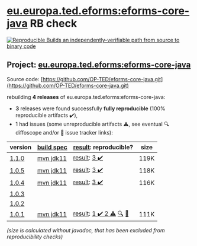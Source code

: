 [eu.europa.ted.eforms:eforms-core-java](https://central.sonatype.com/artifact/eu.europa.ted.eforms/eforms-core-java/1.1.0/versions) RB check
=======

[![Reproducible Builds](https://reproducible-builds.org/images/logos/rb.svg) an independently-verifiable path from source to binary code](https://reproducible-builds.org/)

## Project: [eu.europa.ted.eforms:eforms-core-java](https://central.sonatype.com/artifact/eu.europa.ted.eforms/eforms-core-java/1.1.0/versions)

Source code: [https://github.com/OP-TED/eforms-core-java.git](https://github.com/OP-TED/eforms-core-java.git)

rebuilding **4 releases** of eu.europa.ted.eforms:eforms-core-java:
- **3** releases were found successfully **fully reproducible** (100% reproducible artifacts :heavy_check_mark:),
- 1 had issues (some unreproducible artifacts :warning:, see eventual :mag: diffoscope and/or :memo: issue tracker links):

| version | [build spec](/BUILDSPEC.md) | [result](https://reproducible-builds.org/docs/jvm/): reproducible? | size |
| -- | --------- | ------ | -- |
| [1.1.0](https://central.sonatype.com/artifact/eu.europa.ted.eforms/eforms-core-java/1.1.0/pom) | [mvn jdk11](eforms-core-java-1.1.0.buildspec) | [result](eforms-core-java-1.1.0.buildinfo): [3 :heavy_check_mark: ](eforms-core-java-1.1.0.buildcompare) | 119K |
| [1.0.5](https://central.sonatype.com/artifact/eu.europa.ted.eforms/eforms-core-java/1.0.5/pom) | [mvn jdk11](eforms-core-java-1.0.5.buildspec) | [result](eforms-core-java-1.0.5.buildinfo): [3 :heavy_check_mark: ](eforms-core-java-1.0.5.buildcompare) | 118K |
| [1.0.4](https://central.sonatype.com/artifact/eu.europa.ted.eforms/eforms-core-java/1.0.4/pom) | [mvn jdk11](eforms-core-java-1.0.4.buildspec) | [result](eforms-core-java-1.0.4.buildinfo): [3 :heavy_check_mark: ](eforms-core-java-1.0.4.buildcompare) | 116K |
| [1.0.3](https://central.sonatype.com/artifact/eu.europa.ted.eforms/eforms-core-java/1.0.3/pom) | | | |
| [1.0.2](https://central.sonatype.com/artifact/eu.europa.ted.eforms/eforms-core-java/1.0.2/pom) | | | |
| [1.0.1](https://central.sonatype.com/artifact/eu.europa.ted.eforms/eforms-core-java/1.0.1/pom) | [mvn jdk11](eforms-core-java-1.0.1.buildspec) | [result](eforms-core-java-1.0.1.buildinfo): [1 :heavy_check_mark:  2 :warning:](eforms-core-java-1.0.1.buildcompare) [:mag:](eforms-core-java-1.0.1.diffoscope) [:memo:](https://github.com/OP-TED/eforms-core-java/pull/12) | 111K |

<i>(size is calculated without javadoc, that has been excluded from reproducibility checks)</i>
